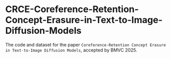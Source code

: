 # CRCE-Coreference-Retention-Concept-Erasure-in-Text-to-Image-Diffusion-Models
The code and dataset for the paper `Coreference-Retention Concept Erasure in Text-to-Image Diffusion Models`, accepted by BMVC 2025.
